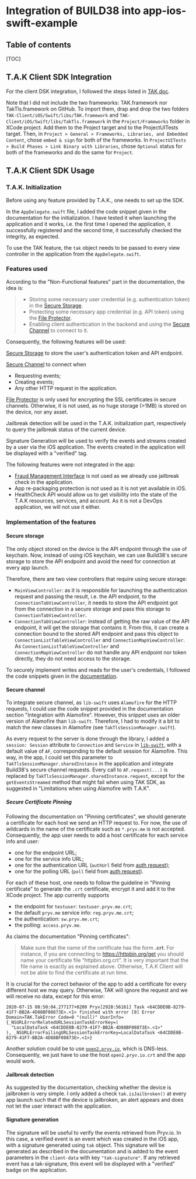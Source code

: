 # Integration of BUILD38 into app-ios-swift-example

## Table of contents

[TOC]

## T.A.K Client SDK Integration

For the client DSK integration, I followed the steps listed in [TAK doc](file:TAK-Client/docs/DeveloperDocumentation/TAK_Documentation.html#xcode_integration2). 

Note that I did not include the two frameworks: TAK.framework nor TakTls.framework on GitHub. To import them, drap and drop the two folders `TAK-Client/iOS/Swift/libs/TAK.framework` and `TAK-Client/iOS/Swift/libs/TakTls.framework` in the `Project/Frameworks` folder in XCode project. Add them to the Project target and to the ProjectUITests target. Then, in `Project > General > Frameworks, Libraries, and Embedded Content`,  chose `embed & sign` for both of the frameworks. In `ProjectUITests > Build Phases > Link Binary with Libraries`, chose `Optional` status for both of the frameworks and do the same for `Project`. 

## T.A.K Client SDK Usage

### T.A.K. Initialization

Before using any feature provided by T.A.K., one needs to set up the SDK. 

In the `AppDelegate.swift` file, I added the code snippet given in the documentation for the initialization. I have tested it when launching the application and it works, i.e. the first time I opened the application, it successfully registered and the second time, it successfully checked the integrity, as expected. 

To use the TAK feature, the `tak` object needs to be passed to every view controller in the application from the `AppDelegate.swift`.

### Features used

According to the "Non-Functional features" part in the documentation, the idea is: 

> - Storing some necessary user credential (e.g. authentication token) in the [Secure Storage](file:TAK-Client/docs/DeveloperDocumentation/TAK_Documentation.html#secure-storage).
> - Protecting some necessary app credential (e.g. API token) using the [File Protector](file:TAK-Client/docs/DeveloperDocumentation/TAK_Documentation.html#protector).
> - Enabling client authentication in the backend and using the [Secure Channel](file:TAK-Client/docs/DeveloperDocumentation/TAK_Documentation.html#tak_tls) to connect to it.

Consequently, the following features will be used: 

[Secure Storage](file:TAK-Client/docs/DeveloperDocumentation/TAK_Documentation.html#secure-storage) to store the user's authentication token and API endpoint.

[Secure Channel](file:TAK-Client/docs/DeveloperDocumentation/TAK_Documentation.html#tak_tls) to connect when

- Requesting events;
- Creating events;
- Any other HTTP request in the application.

[File Protector](file:TAK-Client/docs/DeveloperDocumentation/TAK_Documentation.html#protector) is only used for encrypting the SSL certificates in secure channels. Otherwise, it is not used, as no huge storage (>1MB) is stored on the device, nor any asset. 

Jailbreak detection will be used in the T.A.K. initialization part, respectively to query the jailbreak status of the current device.

Signature Generation will be used to verify the events and streams created by a user via the iOS application. The events created in the application will be displayed with a "verified" tag.

The following features were not integrated in the app: 

- [Fraud Management Interface](file:TAK-Client/docs/DeveloperDocumentation/TAK_Documentation.html#backend-verify) is not used as we already use jailbreak check in the application. 
- App re-packaging protection is not used as it is not yet available in iOS. 
- HealthCheck API would allow us to get visibility into the state of the T.A.K resources, services, and account. As it is not a DevOps application, we will not use it either. 

### Implementation of the features

#### Secure storage

The only object stored on the device is the API endpoint through the use of keychain. Now, instead of using iOS keychain, we can use Build38's secure storage to store the API endpoint and avoid the need for connection at every app launch. 

Therefore, there are two view controllers that require using secure storage: 

- `MainViewController`: as it is responsible for launching the authentication request and passing the result, i.e. the API endpoint, to the `ConnectionTabViewController`, it needs to store the API endpoint got from the connection in a secure storage and pass this storage to `ConnectionTabViewController`.
- `ConnectionTabViewController`: instead of getting the raw value of the API endpoint, it will get the storage that contains it. From this, it can create a connection bound to the stored API endpoint and pass this object to `ConnectionListTableViewController` and `ConnectionMapViewController`. As `ConnectionListTableViewController` and `ConnectionMapViewController` do not handle any API endpoint nor token directly, they do not need access to the storage. 

To securely implement writes and reads for the user's credentials, I followed the code snippets given in the [documentation](file:TAK-Client/docs/DeveloperDocumentation/TAK_Documentation.html#secure-storage).

#### Secure channel

To integrate secure channel, as `lib-swift` uses `Alamofire` for the HTTP requests, I could use the code snippet provided in the documentation section "Integration with Alamofire". However, this snippet uses an older version of Alamofire than `lib-swift`. Therefore, I had to modify it a bit to match the new classes in Alamofire (see `TakTlsSessionManager.swift`). 

As every request to the server is done through the library, I added a `session: Session` attribute to `Connection` and `Service` in [`lib-swift`](https://github.com/pryv/lib-swift/tree/build38-integrated), with a default value of `AF`, corresponding to the default session for Alamofire. This way, in the app, I could set this parameter to `TakTlsSessionManager.sharedInstance` in the application and integrate Build38's secure channel requests. Every call to `AF.request(...)` is replaced by `TakTlsSessionManager.sharedInstance.request`, except for the `getEventsStreamed` method that might fail when using TAK SDK, as suggested in "Limitations when using Alamofire with T.A.K".

##### Secure Certificate Pinning

Following the documentation on "Pinning certificates", we should generate a certificate for each host we send an HTTP request to. For now, the use of wildcards in the name of the certificate such as `*.pryv.me` is not accepted. Consequently, the app user needs to add a host certificate for each service info and user: 

- one for the endpoint URL;
- one for the service info URL;
- one for the authentication URL (`authUrl` field from [auth request](https://api.pryv.com/reference/#auth-request));
- one for the polling URL (`poll` field from [auth request](https://api.pryv.com/reference/#auth-request)).

For each of these host, one needs to follow the guideline in "Pinning certificate" to generate the `.crt` certificate, encrypt it and add it to the XCode project. The app currently supports

- the endpoint for `testuser`: `testuser.pryv.me.crt`;
- the default `pryv.me` service info: `reg.pryv.me.crt`;
- the authentication: `sw.pryv.me.crt`;
- the polling: `access.pryv.me`.

As claims the documentation "Pinning certificates": 

> Make sure that the name of the certificate has the form **<host>.crt**. For instance, if you are connecting to https://httpbin.org/get you should name your certificate file “httpbin.org.crt”. It is very important that the file name is exactly as explained above. Otherwise, T.A.K Client will not be able to find the certificate at run time.

It is crucial for the correct behavior of the app to add a certificate for every different host we may query. Otherwise, TAK will ignore the request and we will receive no data, except for this error: 

```
2020-07-15 08:50:04.277177+0200 Pryv[2928:56161] Task <64CDDE0B-8279-41F7-BB2A-4D88BF08873E>.<1> finished with error [0] Error Domain=TAK.TakError Code=0 "(null)" UserInfo={_NSURLErrorRelatedURLSessionTaskErrorKey=(
  "LocalDataTask <64CDDE0B-8279-41F7-BB2A-4D88BF08873E>.<1>"
), _NSURLErrorFailingURLSessionTaskErrorKey=LocalDataTask <64CDDE0B-8279-41F7-BB2A-4D88BF08873E>.<1>}
```

Another solution could be to use [`open2.pryv.io`](https://open2.pryv.io/reg/service/info), which is DNS-less. Consequently, we just have to use the host `open2.pryv.io.crt` and the app would work.

#### Jailbreak detection

As suggested by the documentation, checking whether the device is jailbroken is very simple. I only added a check `tak.isJailbroken()` at every app launch such that if the device is jailbroken, an alert appears and does not let the user interact with the application. 

#### Signature generation

The signature will be useful to verify the events retrieved from Pryv.io. In this case, a verified event is an event which was created in the iOS app, with a signature generated using `tak` object. This signature will be generated as described in the documentation and is added to the event parameters in the `client-data` with key `"tak-signature"`. If any retrieved event has a tak-signature, this event will be displayed with a "verified" badge on the application. 
